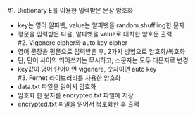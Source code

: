 #1. Dictionary E를 이용한 입력받은 문장 암호화
   - key는 영어 알파벳, value는 알파벳을 random.shuffling한 문자
   - 평문을 입력받은 다음, 알파벳을 value로 대치한 암호문 출력  
#2. Vigenere cipher와 auto key cipher
   - 영어 문장을 평문으로 입력받은 후, 2가지 방법으로 암호화/복호화
   - 단, 단어 사이의 띄어쓰기는 무시하고, 소문자는 모두 대문자로 변경
   - key값이 영어 단어이면 vigenere, 숫자이면 auto key  
#3. Fernet 라이브러리를 사용한 암호화
   - data.txt 파일을 읽어서 암호화
   - 암호화 한 문자를 encrypted.txt 파일에 저장
   - encrypted.txt 파일을 읽어서 복호화한 후 출력
